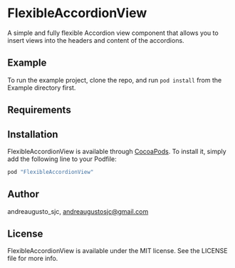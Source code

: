# FlexibleAccordionView

A simple and fully flexible Accordion view component that allows you to insert views into the headers and content of the accordions.

## Example

To run the example project, clone the repo, and run `pod install` from the Example directory first.

## Requirements

## Installation

FlexibleAccordionView is available through [CocoaPods](http://cocoapods.org). To install
it, simply add the following line to your Podfile:

```ruby
pod "FlexibleAccordionView"
```

## Author

andreaugusto_sjc, andreaugustosjc@gmail.com

## License

FlexibleAccordionView is available under the MIT license. See the LICENSE file for more info.
